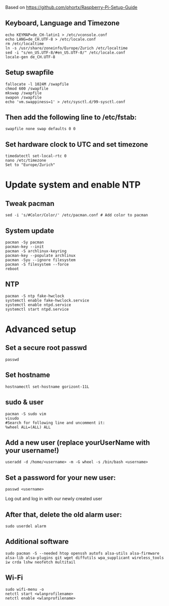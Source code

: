 Based on https://github.com/phortx/Raspberry-Pi-Setup-Guide


## Keyboard, Language and Timezone

```
echo KEYMAP=de_CH-latin1 > /etc/vconsole.conf
echo LANG=de_CH.UTF-8 > /etc/locale.conf  
rm /etc/localtime  
ln -s /usr/share/zoneinfo/Europe/Zurich /etc/localtime  
sed -i "s/en_US.UTF-8/#en_US.UTF-8/" /etc/locale.conf  
locale-gen de_CH.UTF-8
```
## Setup swapfile
```
fallocate -l 1024M /swapfile
chmod 600 /swapfile
mkswap /swapfile
swapon /swapfile
echo 'vm.swappiness=1' > /etc/sysctl.d/99-sysctl.conf
```
## Then add the following line to /etc/fstab:
```
swapfile none swap defaults 0 0
```

## Set hardware clock to UTC and set timezone
```
timedatectl set-local-rtc 0
nano /etc/timezone
Set to "Europe/Zurich"
```
# Update system and enable NTP
## Tweak pacman
```
sed -i 's/#Color/Color/' /etc/pacman.conf # Add color to pacman
```
## System update
```
pacman -Sy pacman
pacman-key --init
pacman -S archlinux-keyring
pacman-key --populate archlinux
pacman -Syu --ignore filesystem
pacman -S filesystem --force
reboot
```

## NTP
```
pacman -S ntp fake-hwclock
systemctl enable fake-hwclock.service
systemctl enable ntpd.service
systemctl start ntpd.service
```

# Advanced setup
## Set a secure root passwd
```
passwd
```
## Set hostname
```
hostnamectl set-hostname gorizont-11L
```
## sudo & user
```
pacman -S sudo vim
visudo
#Search for following line and uncomment it:
%wheel ALL=(ALL) ALL
```
## Add a new user (replace yourUserName with your username!)
```
useradd -d /home/<username> -m -G wheel -s /bin/bash <username>
```
## Set a password for your new user:
```
passwd <username>
```
Log out and log in with our newly created user

## After that, delete the old alarm user:
```
sudo userdel alarm
```

## Additional software
```
sudo pacman -S --needed htop openssh autofs alsa-utils alsa-firmware alsa-lib alsa-plugins git wget diffutils wpa_supplicant wireless_tools iw crda lshw neofetch multitail
```

## Wi-Fi
```
sudo wifi-menu -o
netctl start <wlanprofilename>
netctl enable <wlanprofilename>
```

